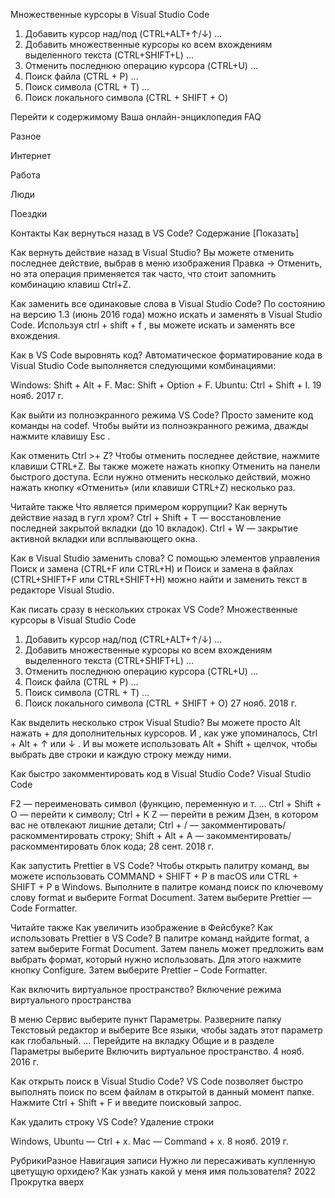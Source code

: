 Множественные курсоры в Visual Studio Code

1) Добавить курсор над/под (CTRL+ALT+↑/↓) …
3) Добавить множественные курсоры ко всем вхождениям выделенного текста (CTRL+SHIFT+L) …
4) Отменить последнюю операцию курсора (CTRL+U) …
1) Поиск файла (CTRL + P) …
2) Поиск символа (CTRL + T) …
3) Поиск локального символа (CTRL + SHIFT + O)

Перейти к содержимому
Ваша онлайн-энциклопедия
FAQ
 
Разное
 
Интернет
 
Работа
 
Люди
 
Поездки
 
Контакты
Как вернуться назад в VS Code?
Содержание [Показать]

Как вернуть действие назад в Visual Studio?
Вы можете отменить последнее действие, выбрав в меню изображения Правка → Отменить, но эта операция применяется так часто, что стоит запомнить комбинацию клавиш Ctrl+Z.

Как заменить все одинаковые слова в Visual Studio Code?
По состоянию на версию 1.3 (июнь 2016 года) можно искать и заменять в Visual Studio Code. Используя ctrl + shift + f , вы можете искать и заменять все вхождения.

Как в VS Code выровнять код?
Автоматическое форматирование кода в Visual Studio Code выполняется следующими комбинациями:

Windows: Shift + Alt + F.
Mac: Shift + Option + F.
Ubuntu: Ctrl + Shift + I.
19 нояб. 2017 г.

Как выйти из полноэкранного режима VS Code?
Просто замените код команды на codef. Чтобы выйти из полноэкранного режима, дважды нажмите клавишу Esc .


Как отменить Ctrl >+ Z?
Чтобы отменить последнее действие, нажмите клавиши CTRL+Z. Вы также можете нажать кнопку Отменить на панели быстрого доступа. Если нужно отменить несколько действий, можно нажать кнопку «Отменить» (или клавиши CTRL+Z) несколько раз.

Читайте также  Что является примером коррупции?
Как вернуть действие назад в гугл хром?
Ctrl + Shift + T — восстановление последней закрытой вкладки (до 10 вкладок). Ctrl + W — закрытие активной вкладки или всплывающего окна.

Как в Visual Studio заменить слова?
С помощью элементов управления Поиск и замена (CTRL+F или CTRL+H) и Поиск и замена в файлах (CTRL+SHIFT+F или CTRL+SHIFT+H) можно найти и заменить текст в редакторе Visual Studio.

Как писать сразу в нескольких строках VS Code?
Множественные курсоры в Visual Studio Code

1) Добавить курсор над/под (CTRL+ALT+↑/↓) …
3) Добавить множественные курсоры ко всем вхождениям выделенного текста (CTRL+SHIFT+L) …
4) Отменить последнюю операцию курсора (CTRL+U) …
1) Поиск файла (CTRL + P) …
2) Поиск символа (CTRL + T) …
3) Поиск локального символа (CTRL + SHIFT + O)
27 нояб. 2018 г.


Как выделить несколько строк Visual Studio?
Вы можете просто Alt нажать + для дополнительных курсоров. И , как уже упоминалось, Ctrl + Alt + ↑ или ↓ . И вы можете использовать Alt + Shift + щелчок, чтобы выбрать две строки и каждую строку между ними.

Как быстро закомментировать код в Visual Studio Code?
Visual Studio Code

F2 — переименовать символ (функцию, переменную и т. …
Ctrl + Shift + O — перейти к символу;
Ctrl + K Z — перейти в режим Дзен, в котором вас не отвлекают лишние детали;
Ctrl + / — закомментировать/раскомментировать строку;
Shift + Alt + A — закомментировать/раскомментировать блок кода;
28 сент. 2018 г.

Как запустить Prettier в VS Code?
Чтобы открыть палитру команд, вы можете использовать COMMAND + SHIFT + P в macOS или CTRL + SHIFT + P в Windows. Выполните в палитре команд поиск по ключевому слову format и выберите Format Document. Затем выберите Prettier — Code Formatter.

Читайте также  Как увеличить изображение в Фейсбуке?
Как использовать Prettier в VS Code?
В палитре команд найдите format, а затем выберите Format Document. Затем панель может предложить вам выбрать формат, который нужно использовать. Для этого нажмите кнопку Configure. Затем выберите Prettier – Code Formatter.


Как включить виртуальное пространство?
Включение режима виртуального пространства

В меню Сервис выберите пункт Параметры.
Разверните папку Текстовый редактор и выберите Все языки, чтобы задать этот параметр как глобальный. …
Перейдите на вкладку Общие и в разделе Параметры выберите Включить виртуальное пространство.
4 нояб. 2016 г.

Как открыть поиск в Visual Studio Code?
VS Code позволяет быстро выполнять поиск по всем файлам в открытой в данный момент папке. Нажмите Ctrl + Shift + F и введите поисковый запрос.

Как удалить строку VS Code?
Удаление строки

Windows, Ubuntu — Ctrl + x.
Mac — Command + x.
8 нояб. 2019 г.

РубрикиРазное
Навигация записи
Нужно ли пересаживать купленную цветущую орхидею?
Как узнать какой у меня имя пользователя?
2022
Прокрутка вверх
